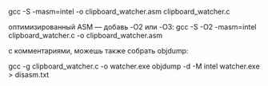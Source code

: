 gcc -S -masm=intel -o clipboard_watcher.asm clipboard_watcher.c

оптимизированный ASM — добавь -O2 или -O3:
gcc -S -O2 -masm=intel clipboard_watcher.c -o clipboard_watcher.asm

с комментариями, можешь также собрать objdump:

gcc -g clipboard_watcher.c -o watcher.exe
objdump -d -M intel watcher.exe > disasm.txt
